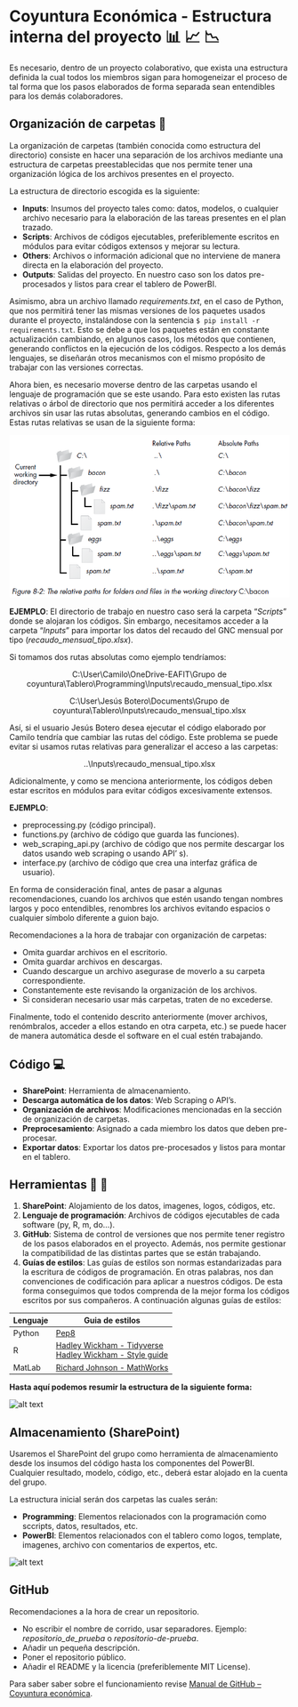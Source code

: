 # Coyuntura Económica - Estructura interna del proyecto :bar_chart: :chart_with_upwards_trend: :chart_with_downwards_trend:
Es necesario, dentro de un proyecto colaborativo, que exista una estructura definida la cual todos los miembros sigan para homogeneizar el proceso de tal forma que los pasos elaborados de forma separada sean entendibles para los demás colaboradores.

## Organización de carpetas :open_file_folder:
La organización de carpetas (también conocida como estructura del directorio) consiste en hacer una separación de los archivos mediante una estructura de carpetas preestablecidas que nos permite tener una organización lógica de los archivos presentes en el proyecto.

La estructura de directorio escogida es la siguiente:

- **Inputs**: Insumos del proyecto tales como: datos, modelos, o cualquier archivo necesario para la elaboración de las tareas presentes en el plan trazado. 
- **Scripts**: Archivos de códigos ejecutables, preferiblemente escritos en módulos para evitar códigos extensos y mejorar su lectura.
- **Others**: Archivos o información adicional que no interviene de manera directa en la elaboración del proyecto.
- **Outputs**: Salidas del proyecto. En nuestro caso son los datos pre-procesados y listos para crear el tablero de PowerBI.

Asimismo, abra un archivo llamado _requirements.txt_, en el caso de Python, que nos permitirá tener las mismas versiones de los paquetes usados durante el proyecto, instalándose con la sentencia `$ pip install -r requirements.txt`. Esto se debe a que los paquetes están en constante actualización cambiando, en algunos casos, los métodos que contienen, generando conflictos en la ejecución de los códigos. 
Respecto a los demás lenguajes, se diseñarán otros mecanismos con el mismo propósito de trabajar con las versiones correctas.

Ahora bien, es necesario moverse dentro de las carpetas usando el lenguaje de programación que se este usando. Para esto existen las rutas relativas o árbol de directorio que nos permitirá acceder a los diferentes archivos sin usar las rutas absolutas, generando cambios en el código. Estas rutas relativas se usan de la siguiente forma:

![alt text][logo]

[logo]: https://github.com/Coyunturaeconomica/Coyunturaeconomica/blob/main/paths.PNG "Rutas"

**EJEMPLO**: 
El directorio de trabajo en nuestro caso será la carpeta “_Scripts_” donde se alojaran los códigos. Sin embargo, necesitamos acceder a la carpeta “_Inputs_” para importar los datos del recaudo del GNC mensual por tipo (_recaudo_mensual_tipo.xlsx_). 

Si tomamos dos rutas absolutas como ejemplo tendríamos:
<p align="center">
 C:\User\Camilo\OneDrive-EAFIT\Grupo de coyuntura\Tablero\Programming\Inputs\recaudo_mensual_tipo.xlsx
</p>
 
<p align="center">
 C:\User\Jesús Botero\Documents\Grupo de coyuntura\Tablero\Inputs\recaudo_mensual_tipo.xlsx
</p>

Así, si el usuario Jesús Botero desea ejecutar el código elaborado por Camilo tendría que cambiar las rutas del código. Este problema se puede evitar si usamos rutas relativas para generalizar el acceso a las carpetas: 

<p align="center">
 ..\Inputs\recaudo_mensual_tipo.xlsx
</p>

Adicionalmente, y como se menciona anteriormente, los códigos deben estar escritos en módulos para evitar códigos excesivamente extensos. 

**EJEMPLO**:
-	preprocessing.py (código principal).
-	functions.py (archivo de código que guarda las funciones).
-	web_scraping_api.py (archivo de código que nos permite descargar los datos usando web scraping o usando API’ s).
-	interface.py (archivo de código que crea una interfaz gráfica de usuario).

En forma de consideración final, antes de pasar a algunas recomendaciones, cuando los archivos que estén usando tengan nombres largos y poco entendibles, renombres los archivos evitando espacios o cualquier símbolo diferente a guion bajo.

Recomendaciones a la hora de trabajar con organización de carpetas:
-	Omita guardar archivos en el escritorio.
-	Omita guardar archivos en descargas.
-	Cuando descargue un archivo asegurase de moverlo a su carpeta correspondiente.
-	Constantemente este revisando la organización de los archivos.
-	Si consideran necesario usar más carpetas, traten de no excederse.

Finalmente, todo el contenido descrito anteriormente (mover archivos, renómbralos, acceder a ellos estando en otra carpeta, etc.) se puede hacer de manera automática desde el software en el cual estén trabajando.

## Código :computer:
-	**SharePoint**: Herramienta de almacenamiento.
-	**Descarga automática de los datos**: Web Scraping o API’s.
-	**Organización de archivos**: Modificaciones mencionadas en la sección de organización de carpetas.
-	**Preprocesamiento**: Asignado a cada miembro los datos que deben pre-procesar.
-	**Exportar datos**: Exportar los datos pre-procesados y listos para montar en el tablero.

## Herramientas :wrench: :hammer:
1. **SharePoint**: Alojamiento de los datos, imagenes, logos, códigos, etc.
2. **Lenguaje de programación**: Archivos de códigos ejecutables de cada software (py, R, m, do…).
3. **GitHub**: Sistema de control de versiones que nos permite tener registro de los pasos elaborados en el proyecto. Además, nos permite gestionar la compatibilidad de las distintas partes que se están trabajando.
4. **Guías de estilos**: Las guías de estilos son normas estandarizadas para la escritura de códigos de programación. En otras palabras, nos dan convenciones de codificación para aplicar a nuestros códigos. De esta forma conseguimos que todos comprenda de la mejor forma los códigos escritos por sus compañeros. A continuación algunas guías de estilos:

Lenguaje | Guia de estilos |
--- | --- | 
Python| [Pep8](https://www.python.org/dev/peps/pep-0008/) | 
R | [Hadley Wickham - Tidyverse](https://style.tidyverse.org/)<br>[Hadley Wickham - Style guide](http://adv-r.had.co.nz/Style.html)| 
MatLab | [Richard Johnson - MathWorks](http://www.datatool.com/downloads/MatlabStyle2%20book.pdf) |

**Hasta aquí podemos resumir la estructura de la siguiente forma:**

![alt text][estructura]

[estructura]: https://github.com/Coyunturaeconomica/Estructura/blob/main/Estructura-PowerBI-GC.jpg "Estructura"


## Almacenamiento (SharePoint)
Usaremos el SharePoint del grupo como herramienta de almacenamiento desde los insumos del código hasta los componentes del PowerBI. Cualquier resultado, modelo, código, etc., deberá estar alojado en la cuenta del grupo.

La estructura inicial serán dos carpetas las cuales serán:
- **Programming**: Elementos relacionados con la programación como sccripts, datos, resultados, etc.
- **PowerBI**: Elementos relacionados con el tablero como logos, template, imagenes, archivo con comentarios de expertos, etc. 

![alt text][arbol]

[arbol]: https://github.com/Coyunturaeconomica/Estructura/blob/main/Arbol-PowerBI-CG.jpg "Arbol"

## GitHub
Recomendaciones a la hora de crear un repositorio.
- No escribir el nombre de corrido, usar separadores. Ejemplo: *repositorio_de_prueba* o *repositorio-de-prueba*.
- Añadir un pequeña descripción.
- Poner el repositorio público.
- Añadir el README y la licencia (preferiblemente MIT License).

Para saber saber sobre el funcionamiento revise [Manual de GitHub – Coyuntura económica](https://github.com/Coyunturaeconomica/Manual-GitHub/blob/main/README.md).
